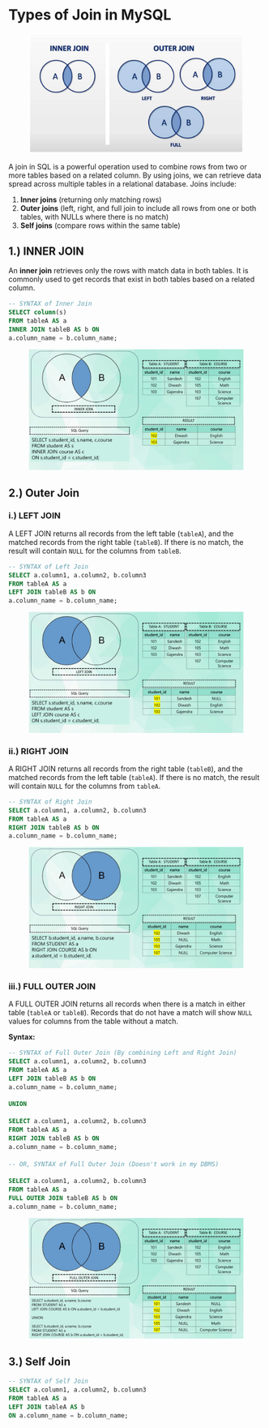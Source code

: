 # Types of Join in MySQL

<figure><img src=".gitbook/assets/Types of Join in MySQL.jpg" alt=""><figcaption></figcaption></figure>

A join in SQL is a powerful operation used to combine rows from two or more tables based on a related column. By using joins, we can retrieve data spread across multiple tables in a relational database. Joins include:

1. **Inner joins** (returning only matching rows)
2. **Outer joins** (left, right, and full join to include all rows from one or both tables, with NULLs where there is no match)
3. **Self joins** (compare rows within the same table)

## 1.) INNER JOIN

An **inner join** retrieves only the rows with match data in both tables. It is commonly used to get records that exist in both tables based on a related column.

```sql
-- SYNTAX of Inner Join
SELECT column(s) 
FROM tableA AS a
INNER JOIN tableB AS b ON
a.column_name = b.column_name;
```

<figure><img src=".gitbook/assets/INNER JOIN.png" alt=""><figcaption></figcaption></figure>

## 2.) **Outer Join**

### i.) LEFT JOIN

A LEFT JOIN returns all records from the left table (`tableA`), and the matched records from the right table (`tableB`). If there is no match, the result will contain `NULL` for the columns from `tableB`.

```sql
-- SYNTAX of Left Join
SELECT a.column1, a.column2, b.column3
FROM tableA AS a
LEFT JOIN tableB AS b ON
a.column_name = b.column_name;
```

<figure><img src=".gitbook/assets/LEFT JOIN.png" alt=""><figcaption></figcaption></figure>

### ii.) RIGHT JOIN

A RIGHT JOIN returns all records from the right table (`tableB`), and the matched records from the left table (`tableA`). If there is no match, the result will contain `NULL` for the columns from `tableA`.

```sql
-- SYNTAX of Right Join
SELECT a.column1, a.column2, b.column3
FROM tableA AS a
RIGHT JOIN tableB AS b ON
a.column_name = b.column_name;
```

<figure><img src=".gitbook/assets/RIGHT JOIN.png" alt=""><figcaption></figcaption></figure>

### iii.) FULL OUTER JOIN

A FULL OUTER JOIN returns all records when there is a match in either table (`tableA` or `tableB`). Records that do not have a match will show `NULL` values for columns from the table without a match.

**Syntax:**

```sql
-- SYNTAX of Full Outer Join (By combining Left and Right Join)
SELECT a.column1, a.column2, b.column3
FROM tableA AS a
LEFT JOIN tableB AS b ON
a.column_name = b.column_name;

UNION

SELECT a.column1, a.column2, b.column3
FROM tableA AS a
RIGHT JOIN tableB AS b ON
a.column_name = b.column_name;

-- OR, SYNTAX of Full Outer Join (Doesn't work in my DBMS)

SELECT a.column1, a.column2, b.column3
FROM tableA AS a
FULL OUTER JOIN tableB AS b ON
a.column_name = b.column_name;
```

<figure><img src=".gitbook/assets/FULL OUTER JOIN.png" alt=""><figcaption></figcaption></figure>

## 3.) Self Join





```sql
-- SYNTAX of Self Join
SELECT a.column1, a.column2, b.column3
FROM tableA AS a
LEFT JOIN tableA AS b
ON a.column_name = b.column_name;
```
